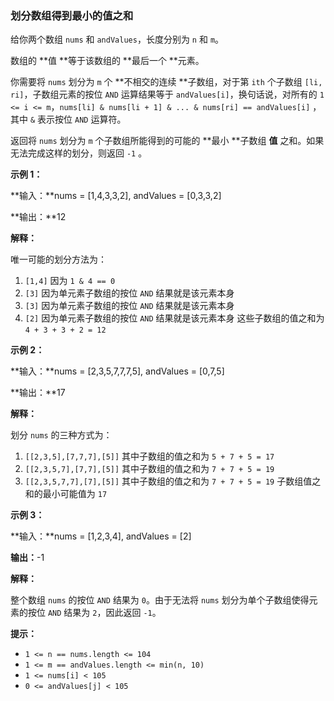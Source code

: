 ### 划分数组得到最小的值之和 ###
给你两个数组 `nums` 和 `andValues`，长度分别为 `n` 和 `m`。

数组的 **值 **等于该数组的 **最后一个 **元素。

你需要将 `nums` 划分为 `m` 个 **不相交的连续 **子数组，对于第 `ith` 个子数组 `[li, ri]`，子数组元素的按位 `AND` 运算结果等于 `andValues[i]`，换句话说，对所有的 `1 <= i <= m`，`nums[li] & nums[li + 1] & ... & nums[ri] == andValues[i]` ，其中 `&` 表示按位 `AND` 运算符。

返回将 `nums` 划分为 `m` 个子数组所能得到的可能的 **最小 **子数组 **值** 之和。如果无法完成这样的划分，则返回 `-1` 。



**示例 1：**

**输入：**nums = [1,4,3,3,2], andValues = [0,3,3,2]

**输出：**12

**解释：**

唯一可能的划分方法为：

1. `[1,4]` 因为 `1 & 4 == 0`
2. `[3]` 因为单元素子数组的按位 `AND` 结果就是该元素本身
3. `[3]` 因为单元素子数组的按位 `AND` 结果就是该元素本身
4. `[2]` 因为单元素子数组的按位 `AND` 结果就是该元素本身
这些子数组的值之和为 `4 + 3 + 3 + 2 = 12`


**示例 2：**

**输入：**nums = [2,3,5,7,7,7,5], andValues = [0,7,5]

**输出：**17

**解释：**

划分 `nums` 的三种方式为：

1. `[[2,3,5],[7,7,7],[5]]` 其中子数组的值之和为 `5 + 7 + 5 = 17`
2. `[[2,3,5,7],[7,7],[5]]` 其中子数组的值之和为 `7 + 7 + 5 = 19`
3. `[[2,3,5,7,7],[7],[5]]` 其中子数组的值之和为 `7 + 7 + 5 = 19`
子数组值之和的最小可能值为 `17`


**示例 3：**

**输入：**nums = [1,2,3,4], andValues = [2]

**输出：**-1

**解释：**

整个数组 `nums` 的按位 `AND` 结果为 `0`。由于无法将 `nums` 划分为单个子数组使得元素的按位 `AND` 结果为 `2`，因此返回 `-1`。




**提示：**

* `1 <= n == nums.length <= 104`
* `1 <= m == andValues.length <= min(n, 10)`
* `1 <= nums[i] < 105`
* `0 <= andValues[j] < 105`

